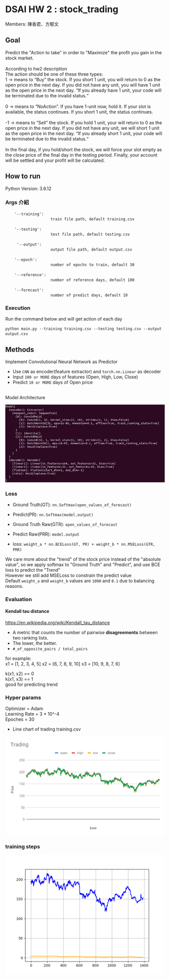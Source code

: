 # DSAI HW 2 : stock_trading
Members: 陳香君、方郁文

## Goal 
Predict the "Action to take" in order to "Maximize" the profit you gain in the stock market.<br>
<br>
According to hw2 description<br>
The action should be one of these three types:<br>
1 → means to “Buy” the stock. If you short 1 unit, you will return to 0 as the open price in the next day. If you did not have any unit, you will have 1 unit as the open price in the next day. “If you already have 1 unit, your code will be terminated due to the invalid status.“<br>
<br>
0 → means to “NoAction”. If you have 1-unit now, hold it. If your slot is available, the status continues. If you short 1 unit, the status continues.<br>
<br>
-1 → means to “Sell” the stock. If you hold 1 unit, your will return to 0 as the open price in the next day. If you did not have any unit, we will short 1 unit as the open price in the next day. “If you already short 1 unit, your code will be terminated due to the invalid status.“<br>
<br>
In the final day, if you hold/short the stock, we will force your slot empty as the close price of the final day in the testing period. Finally, your account will be settled and your profit will be calculated.


## How to run
Python Version: 3.6.12
### Args 介紹
```
    '--training':
                    train file path, default training.csv

    '--testing':
                    test file path, default testing.csv
                    
     '--output':
                    output file path, default output.csv

    '--epoch':
                    number of epochs to train, default 30
                       
    '--reference':
                    number of reference days, default 100

    '--forecast':
                    number of predict days, default 10
```
### Execution

Run the command below and will get action of each day

```
python main.py --training training.csv --testing testing.csv --output output.csv
```

## Methods

Implement Convolutional Neural Network as Predictor

- Use `CNN` as encoder(feature extractor) and `torch.nn.Linear` as decoder
- Input `100 or MORE` days of features (Open, High, Low, Close)
- Predict `10 or MORE` days of Open price
<br>
Model Architecture<br>

![alt text](model_architecture.png)

### Loss

- Ground Truth(GT): `nn.Softmax(open_values_of_forecast)`
- Predict(PR): `nn.Softmax(model.output)`
- Ground Truth Raw(GTR): `open_values_of_forecast`
- Predict Raw(PRR): `model.output`

- loss: `weight_a * nn.BCELoss(GT, PR) + weight_b * nn.MSELoss(GTR, PRR)`

We care more about the "trend" of the stock price instead of the "absolute value", so we apply softmax to "Ground Truth" and "Predict", and use BCE loss to predict the "Trend"<br>
However we still add MSELoss to constrain the predict value<br>
Default `weight_a` and `weight_b` values are `1000` and `0.1` due to balancing reasons.<br>


### Evaluation

#### Kendall tau distance
https://en.wikipedia.org/wiki/Kendall_tau_distance
-  A metric that counts the number of pairwise **disagreements** between two ranking lists.
-  The lower, the better.
-  `#_of_opposite_pairs / total_pairs`

for example:<br>
x1 = [1, 2, 3, 4, 5]
x2 = [6, 7, 8, 9, 10]
x3 = [10, 9, 8, 7, 6]

k(x1, x2) == 0 <br>
k(x1, x3) == 1 <br>
good for predicting trend
 

### Hyper params
Optimizer = Adam<br>
Learning Rate = 3 * 10^-4<br>
Epoches = 30<br>


- Line chart of trading training.csv

![](Trading.png)

### training steps
![](training_gif.gif)
